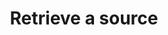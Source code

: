 ---
content-type: "api-endpoint"
endpoint: "sources"
key: "retrieve-a-source"
version: "4"
order: 4


title: "Retrieve a source"
method: "get"
short-url: |
  /v{{ object.version }}{{ object.endpoint-url }}/{id}
full-url: |
  {{ api.base-url }}{{ endpoint.short-url | flatify }}
short: "{{ api.core-objects.sources.retrieve.description }}"
description: "{{ api.core-objects.sources.retrieve.description }}"


arguments:
  - name: "id"
    required: true
    type: "path parameter"
    description: "A path parameter corresponding to the unique ID of the data source to be retrieved."


returns: |
  If successful and a valid identifier was provided, the API will return a status of <code class="api success">200 OK</code> and a single [Source Object]({{ api.core-objects.sources.object }}).


examples:
  - type: "request"
    language: "json"
    code: |
      curl -X {{ endpoint.method | upcase }} {{ endpoint.full-url | flatify | strip_newlines }}
           -H "Authorization: Bearer <ACCESS_TOKEN>" 
           -H "Content-Type: application/json"
  - type: "response"
    language: "json"
    code: |
      HTTP/1.1 200 OK
      Content-Type: application/json;charset=ISO-8859-1
      
      {  
         "properties":{  
            "frequency_in_minutes":"30",
            "image_version":"1.latest",
            "start_date":"2017-01-01T00:00:00Z"
         },
         "updated_at":"2018-02-06T18:04:59Z",
         "name":"hubspot",
         "type":"platform.hubspot",
         "deleted_at":"2018-02-06T18:04:58Z",
         "system_paused_at":null,
         "stitch_client_id":<ACCOUNT_ID>,
         "paused_at":null,
         "id":<SOURCE_ID>,
         "display_name":"HubSpot",
         "created_at":"2018-02-06T16:25:06Z",
         "report_card":{  
            "type":"platform.hubspot",
            "current_step":2,
            "steps":[  
               {  
                  "type":"form",
                  "properties":[  
                     {  
                        "name":"image_version",
                        "is_required":true,
                        "provided":true,
                        "is_credential":false,
                        "system_provided":true,
                        "json_schema":null
                     },
                     {  
                        "name":"frequency_in_minutes",
                        "is_required":true,
                        "provided":true,
                        "is_credential":false,
                        "system_provided":false,
                        "json_schema":{  
                           "type":"string",
                           "pattern":"^\\d+$"
                        }
                     },
                     {  
                        "name":"start_date",
                        "is_required":true,
                        "provided":true,
                        "is_credential":false,
                        "system_provided":false,
                        "json_schema":{  
                           "type":"string",
                           "pattern":"^\\d{4}-\\d{2}-\\d{2}T00:00:00Z$"
                        }
                     }
                  ]
               },
               {  
                  "type":"oauth",
                  "properties":[  
                     {  
                        "name":"client_id",
                        "is_required":true,
                        "provided":false,
                        "is_credential":true,
                        "system_provided":true,
                        "json_schema":{  
                           "type":"string"
                        }
                     },
                     {  
                        "name":"client_secret",
                        "is_required":true,
                        "provided":false,
                        "is_credential":true,
                        "system_provided":true,
                        "json_schema":{  
                           "type":"string"
                        }
                     },
                     {  
                        "name":"redirect_uri",
                        "is_required":true,
                        "provided":false,
                        "is_credential":true,
                        "system_provided":true,
                        "json_schema":{  
                           "type":"string",
                           "format":"uri"
                        }
                     },
                     {  
                        "name":"refresh_token",
                        "is_required":true,
                        "provided":false,
                        "is_credential":true,
                        "system_provided":true,
                        "json_schema":{  
                           "type":"string"
                        }
                     }
                  ]
               },
               {  
                  "type":"discover_schema",
                  "properties":[  

                  ]
               },
               {
                  "type":"field_selection",
                  "properties":[ ]
               },
               {
                  "type":"fully_configured",
                  "properties":[  ]
               }
            ]
         }
      }
---